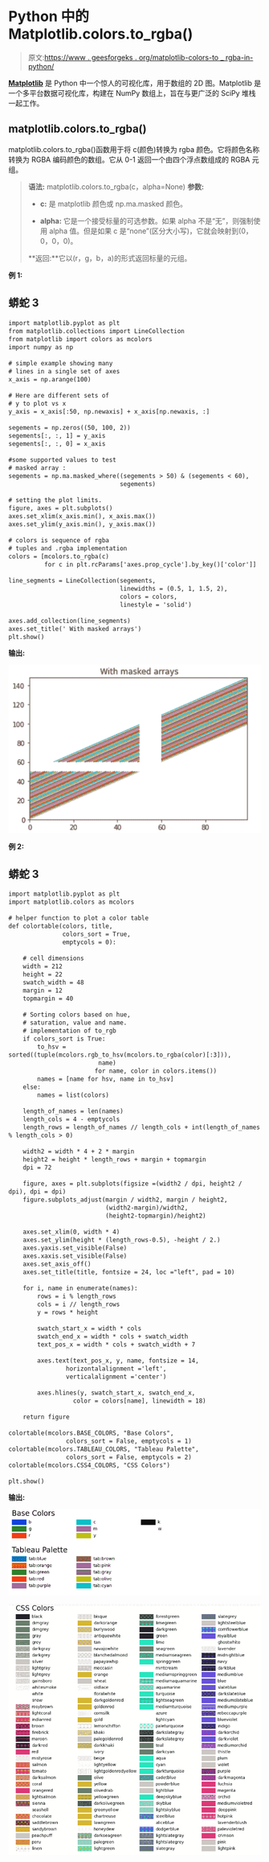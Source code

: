# Python 中的 Matplotlib.colors.to_rgba()

> 原文:[https://www . geesforgeks . org/matplotlib-colors-to _ rgba-in-python/](https://www.geeksforgeeks.org/matplotlib-colors-to_rgba-in-python/)

[**Matplotlib**](https://www.geeksforgeeks.org/python-matplotlib-an-overview/) 是 Python 中一个惊人的可视化库，用于数组的 2D 图。Matplotlib 是一个多平台数据可视化库，构建在 NumPy 数组上，旨在与更广泛的 SciPy 堆栈一起工作。

## matplotlib.colors.to_rgba()

matplotlib.colors.to_rgba()函数用于将 c(颜色)转换为 rgba 颜色。它将颜色名称转换为 RGBA 编码颜色的数组。它从 0-1 返回一个由四个浮点数组成的 RGBA 元组。

> **语法:** matplotlib.colors.to_rgba(c，alpha=None)
> **参数:**
> 
> *   **c:** 是 matplotlib 颜色或 np.ma.masked 颜色。
>     
> *   **alpha:** 它是一个接受标量的可选参数。如果 alpha 不是“无”，则强制使用 alpha 值。但是如果 c 是“none”(区分大小写)，它就会映射到(0，0，0，0)。
>     
> 
> **返回:**它以(r，g，b，a)的形式返回标量的元组。

**例 1:**

## 蟒蛇 3

```
import matplotlib.pyplot as plt
from matplotlib.collections import LineCollection
from matplotlib import colors as mcolors
import numpy as np

# simple example showing many
# lines in a single set of axes
x_axis = np.arange(100)

# Here are different sets of
# y to plot vs x
y_axis = x_axis[:50, np.newaxis] + x_axis[np.newaxis, :]

segements = np.zeros((50, 100, 2))
segements[:, :, 1] = y_axis
segements[:, :, 0] = x_axis

#some supported values to test 
# masked array :
segements = np.ma.masked_where((segements > 50) & (segements < 60),
                               segements)

# setting the plot limits.
figure, axes = plt.subplots()
axes.set_xlim(x_axis.min(), x_axis.max())
axes.set_ylim(y_axis.min(), y_axis.max())

# colors is sequence of rgba 
# tuples and .rgba implementation
colors = [mcolors.to_rgba(c)
          for c in plt.rcParams['axes.prop_cycle'].by_key()['color']]

line_segments = LineCollection(segements,
                               linewidths = (0.5, 1, 1.5, 2),
                               colors = colors,
                               linestyle = 'solid')

axes.add_collection(line_segments)
axes.set_title(' With masked arrays')
plt.show()
```

**输出:**

![matplotlib.colors.to_rgba()](img/390570ab06345ada1e8e7286e4dd7f62.png)

**例 2:**

## 蟒蛇 3

```
import matplotlib.pyplot as plt
import matplotlib.colors as mcolors

# helper function to plot a color table
def colortable(colors, title, 
               colors_sort = True,
               emptycols = 0):

    # cell dimensions
    width = 212
    height = 22
    swatch_width = 48
    margin = 12
    topmargin = 40

    # Sorting colors based on hue,
    # saturation, value and name.
    # implementation of to_rgb
    if colors_sort is True:
        to_hsv = sorted((tuple(mcolors.rgb_to_hsv(mcolors.to_rgba(color)[:3])),
                         name)
                        for name, color in colors.items())
        names = [name for hsv, name in to_hsv]
    else:
        names = list(colors)

    length_of_names = len(names)
    length_cols = 4 - emptycols
    length_rows = length_of_names // length_cols + int(length_of_names % length_cols > 0)

    width2 = width * 4 + 2 * margin
    height2 = height * length_rows + margin + topmargin
    dpi = 72

    figure, axes = plt.subplots(figsize =(width2 / dpi, height2 / dpi), dpi = dpi)
    figure.subplots_adjust(margin / width2, margin / height2,
                           (width2-margin)/width2,
                           (height2-topmargin)/height2)

    axes.set_xlim(0, width * 4)
    axes.set_ylim(height * (length_rows-0.5), -height / 2.)
    axes.yaxis.set_visible(False)
    axes.xaxis.set_visible(False)
    axes.set_axis_off()
    axes.set_title(title, fontsize = 24, loc ="left", pad = 10)

    for i, name in enumerate(names):
        rows = i % length_rows
        cols = i // length_rows
        y = rows * height

        swatch_start_x = width * cols
        swatch_end_x = width * cols + swatch_width
        text_pos_x = width * cols + swatch_width + 7

        axes.text(text_pos_x, y, name, fontsize = 14,
                horizontalalignment ='left',
                verticalalignment ='center')

        axes.hlines(y, swatch_start_x, swatch_end_x,
                  color = colors[name], linewidth = 18)

    return figure

colortable(mcolors.BASE_COLORS, "Base Colors",
                colors_sort = False, emptycols = 1)
colortable(mcolors.TABLEAU_COLORS, "Tableau Palette",
                colors_sort = False, emptycols = 2)
colortable(mcolors.CSS4_COLORS, "CSS Colors")

plt.show()
```

**输出:**

![matplotlib.colors.to_rgba()](img/ae1ec5657b2e4a7adbc55587556353cb.png)

![matplotlib.colors.to_rgba()](img/a4e7dc1ccae4378c98cefa6407b4674e.png)